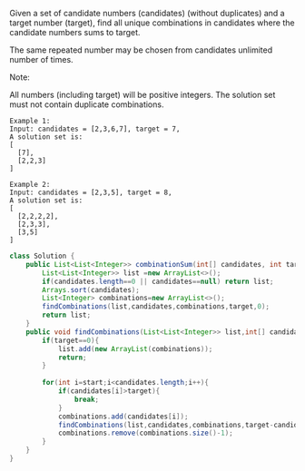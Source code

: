 Given a set of candidate numbers (candidates) (without duplicates) and a target number (target), find all unique combinations in candidates where the candidate numbers sums to target.

The same repeated number may be chosen from candidates unlimited number of times.

Note:

All numbers (including target) will be positive integers.
The solution set must not contain duplicate combinations.

```
Example 1:
Input: candidates = [2,3,6,7], target = 7,
A solution set is:
[
  [7],
  [2,2,3]
]

Example 2:
Input: candidates = [2,3,5], target = 8,
A solution set is:
[
  [2,2,2,2],
  [2,3,3],
  [3,5]
]
```
```java
class Solution {
    public List<List<Integer>> combinationSum(int[] candidates, int target) {
        List<List<Integer>> list =new ArrayList<>();
        if(candidates.length==0 || candidates==null) return list;
        Arrays.sort(candidates);
        List<Integer> combinations=new ArrayList<>();
        findCombinations(list,candidates,combinations,target,0);
        return list;
    }
    public void findCombinations(List<List<Integer>> list,int[] candidates,List<Integer> combinations,int target,int start){
        if(target==0){
            list.add(new ArrayList(combinations));
            return;
        }
        
        for(int i=start;i<candidates.length;i++){
            if(candidates[i]>target){
                break;
            }
            combinations.add(candidates[i]);
            findCombinations(list,candidates,combinations,target-candidates[i],i);
            combinations.remove(combinations.size()-1);
        }
    }
}
```

